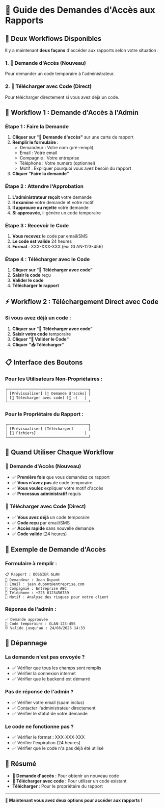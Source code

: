# 📝 Guide des Demandes d'Accès aux Rapports

## 🎯 **Deux Workflows Disponibles**

Il y a maintenant **deux façons** d'accéder aux rapports selon votre situation :

### **1. 📝 Demande d'Accès (Nouveau)**
Pour demander un code temporaire à l'administrateur.

### **2. 🔐 Télécharger avec Code (Direct)**
Pour télécharger directement si vous avez déjà un code.

## 🔄 **Workflow 1 : Demande d'Accès à l'Admin**

### **Étape 1 : Faire la Demande**
1. **Cliquer sur "📝 Demande d'accès"** sur une carte de rapport
2. **Remplir le formulaire** :
   - Demandeur : Votre nom (pré-rempli)
   - Email : Votre email
   - Compagnie : Votre entreprise
   - Téléphone : Votre numéro (optionnel)
   - Motif : Expliquer pourquoi vous avez besoin du rapport
3. **Cliquer "Faire la demande"**

### **Étape 2 : Attendre l'Approbation**
1. **L'administrateur reçoit** votre demande
2. **Il examine** votre demande et votre motif
3. **Il approuve ou rejette** votre demande
4. **Si approuvée**, il génère un code temporaire

### **Étape 3 : Recevoir le Code**
1. **Vous recevez** le code par email/SMS
2. **Le code est valide** 24 heures
3. **Format** : XXX-XXX-XXX (ex: GLAN-123-456)

### **Étape 4 : Télécharger avec le Code**
1. **Cliquer sur "🔐 Télécharger avec code"**
2. **Saisir le code** reçu
3. **Valider le code**
4. **Télécharger le rapport**

## ⚡ **Workflow 2 : Téléchargement Direct avec Code**

### **Si vous avez déjà un code :**
1. **Cliquer sur "🔐 Télécharger avec code"**
2. **Saisir votre code** temporaire
3. **Cliquer "🔐 Valider le Code"**
4. **Cliquer "📥 Télécharger"**

## 📋 **Interface des Boutons**

### **Pour les Utilisateurs Non-Propriétaires :**
```
┌─────────────────────────────────────┐
│ [Prévisualiser] [📝 Demande d'accès] │
│ [🔐 Télécharger avec code] [📎 —]   │
└─────────────────────────────────────┘
```

### **Pour le Propriétaire du Rapport :**
```
┌─────────────────────────────────────┐
│ [Prévisualiser] [Télécharger]       │
│ [📎 Fichiers]                      │
└─────────────────────────────────────┘
```

## 🎯 **Quand Utiliser Chaque Workflow**

### **📝 Demande d'Accès** (Nouveau)
- ✅ **Première fois** que vous demandez ce rapport
- ✅ **Vous n'avez pas** de code temporaire
- ✅ **Vous voulez** expliquer votre motif d'accès
- ✅ **Processus administratif** requis

### **🔐 Télécharger avec Code** (Direct)
- ✅ **Vous avez déjà** un code temporaire
- ✅ **Code reçu** par email/SMS
- ✅ **Accès rapide** sans nouvelle demande
- ✅ **Code valide** (24 heures)

## 📧 **Exemple de Demande d'Accès**

### **Formulaire à remplir :**
```
📋 Rapport : DOSSIER GLAN
👤 Demandeur : Jean Dupont
📧 Email : jean.dupont@entreprise.com
🏢 Compagnie : Entreprise ABC
📱 Téléphone : +225 0123456789
💬 Motif : Analyse des risques pour notre client
```

### **Réponse de l'admin :**
```
✅ Demande approuvée
🔐 Code temporaire : GLAN-123-456
⏰ Valide jusqu'au : 24/08/2025 14:33
```

## 🐛 **Dépannage**

### **La demande n'est pas envoyée ?**
- ✅ Vérifier que tous les champs sont remplis
- ✅ Vérifier la connexion internet
- ✅ Vérifier que le backend est démarré

### **Pas de réponse de l'admin ?**
- ✅ Vérifier votre email (spam inclus)
- ✅ Contacter l'administrateur directement
- ✅ Vérifier le statut de votre demande

### **Le code ne fonctionne pas ?**
- ✅ Vérifier le format : XXX-XXX-XXX
- ✅ Vérifier l'expiration (24 heures)
- ✅ Vérifier que le code n'a pas déjà été utilisé

## 🎯 **Résumé**

- **📝 Demande d'accès** : Pour obtenir un nouveau code
- **🔐 Télécharger avec code** : Pour utiliser un code existant
- **Télécharger** : Pour le propriétaire du rapport

---

**🎉 Maintenant vous avez deux options pour accéder aux rapports !**
